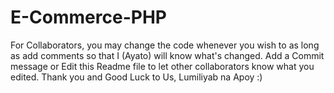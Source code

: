 # E-Commerce-PHP
For Collaborators, you may change the code whenever you wish to as long as add comments so that I (Ayato) will know what's changed. Add a Commit message or Edit this Readme file to let other collaborators know what you edited. Thank you and Good Luck to Us, Lumiliyab na Apoy :)
